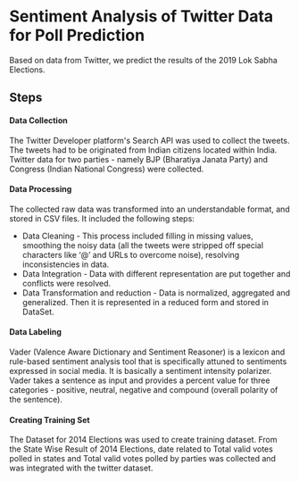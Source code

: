 # Sentiment Analysis of Twitter Data for Poll Prediction
Based on data from Twitter, we predict the results of the 2019 Lok Sabha Elections.

## Steps



#### Data Collection
The Twitter Developer platform's Search API was used to collect the tweets. The tweets had to be originated from Indian citizens located within India. Twitter data for two parties - namely BJP (Bharatiya Janata Party) and Congress (Indian National Congress) were collected.

#### Data Processing
The collected raw data was transformed into an understandable format, and stored in CSV files. It included the following steps:
- Data Cleaning - This process included filling in missing
values, smoothing the noisy data (all the tweets were stripped
off special characters like ‘@’ and URLs to overcome noise),
resolving inconsistencies in data.
- Data Integration - Data with different representation are
put together and conflicts were resolved.
- Data Transformation and reduction - Data is normalized,
aggregated and generalized. Then it is represented in a
reduced form and stored in DataSet.

#### Data Labeling
Vader (Valence Aware Dictionary and Sentiment Reasoner) is a lexicon and rule-based sentiment analysis tool that is specifically attuned to sentiments expressed in social media. It is basically a sentiment intensity polarizer.
Vader takes a sentence as input and provides a percent value for three categories - positive, neutral, negative and compound (overall polarity of the sentence).

#### Creating Training Set
The Dataset for 2014 Elections was used to create training dataset. From the State Wise Result of 2014 Elections,
date related to Total valid votes polled in states and Total valid votes polled by parties was collected and was integrated with the twitter dataset.

